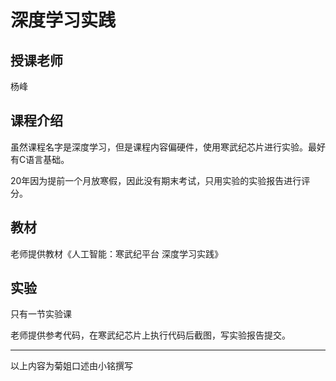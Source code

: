# 深度学习实践

## 授课老师

杨峰

## 课程介绍

虽然课程名字是深度学习，但是课程内容偏硬件，使用寒武纪芯片进行实验。最好有C语言基础。

20年因为提前一个月放寒假，因此没有期末考试，只用实验的实验报告进行评分。

## 教材

老师提供教材《人工智能：寒武纪平台 深度学习实践》

## 实验

只有一节实验课

老师提供参考代码，在寒武纪芯片上执行代码后截图，写实验报告提交。

---

以上内容为菊姐口述由小铭撰写